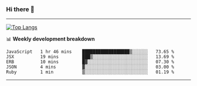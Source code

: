 ### Hi there 👋

-------
[![Top Langs](https://github-readme-stats.vercel.app/api/top-langs/?username=ashish-r)](https://github.com/anuraghazra/github-readme-stats)

📊 **Weekly development breakdown**
<!--START_SECTION:waka-->
```text
JavaScript   1 hr 46 mins    ██████████████████▒░░░░░░   73.65 % 
JSX          19 mins         ███▒░░░░░░░░░░░░░░░░░░░░░   13.69 % 
ERB          10 mins         █▓░░░░░░░░░░░░░░░░░░░░░░░   07.30 % 
JSON         4 mins          ▓░░░░░░░░░░░░░░░░░░░░░░░░   03.00 % 
Ruby         1 min           ▒░░░░░░░░░░░░░░░░░░░░░░░░   01.19 % 
```
<!--END_SECTION:waka-->
-------

<!--
**ashish-r/ashish-r** is a ✨ _special_ ✨ repository because its `README.md` (this file) appears on your GitHub profile.

Here are some ideas to get you started:

- 🔭 I’m currently working on ...
- 🌱 I’m currently learning ...
- 👯 I’m looking to collaborate on ...
- 🤔 I’m looking for help with ...
- 💬 Ask me about ...
- 📫 How to reach me: ...
- 😄 Pronouns: ...
- ⚡ Fun fact: ...
-->
